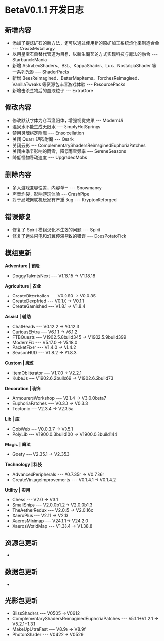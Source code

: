 # BetaV0.1.1 开发日志

## 新增内容

- 添加了提炼矿石的新方法，还可以通过使用新的原矿加工系统熔化来制造合金 --- CreateMetallurgy
- 以用星宝石兽替代管道为目标，以新生魔艺的方式实现科技与魔法的融合 --- StarbuncleMania
- 新增 AstraLexShaders、BSL、KappaShader、Lux、NostalgiaShader 等一系列光影 --- ShaderPacks
- 新增 BeesReimagined、BetterMapItems、TorchesReimagined、VanillaTweaks 等资源包丰富游戏体验 --- ResourcePacks
- 新增击杀生物后的血液粒子 --- ExtraGore


## 修改内容

- 修改默认字体为仓耳渔阳体，增强视觉效果 --- ModernUi
- 温泉水不能生成无限水 --- SimplyHotSprings
- 禁用灵魂绑定附魔 --- Ensorcellation
- 关闭 Quark 矩阵附魔 --- Quark
- 关闭云影 --- ComplementaryShadersReimaginedEuphoriaPatches
- 关闭由季节影响的雨雪，降低雨雪频率 --- SereneSeasons
- 降低怪物移动速度 --- UpgradedMobs


## 删除内容

- 多人游戏兼容性差，内容单一 --- Snowmancy
- 声音炸裂，影响游玩体验 --- CrashPipe
- 对于局域网联机玩家有严重 Bug --- KryptonReforged


## 错误修复

- 修复了 Spirit 模组汉化不生效的问题 --- Spirit
- 修复了远处闪电和幻翼停滞导致的错误 --- DoesPotatoTick

## 模组更新

**Adventure | 冒险**

- DoggyTalentsNext --- V1.18.15 -> V1.18.18

**Agriculture | 农业**

- CreateBitterballen --- V0.0.80 -> V0.0.85
- CreateDeepfried --- V0.1.0 -> V0.1.1
- CreateGarnished --- V1.8.1 -> V1.8.4

**Assist | 辅助**

- ChatHeads --- V0.12.2 -> V0.12.3
- CuriousElytra --- V6.1.1 -> V6.1.2
- FTBQuests --- V1902.5.8build345 -> V1902.5.9build399
- ModernFix --- V5.17.0 -> V5.18.0
- PacketFixer --- V1.4.0 -> V1.4.2
- SeasonHUD --- V1.8.2 -> V1.8.3

**Custom | 魔改**

- ItemObliterator --- V1.7.0 -> V2.2.1
- KubeJs --- V1902.6.2build69 -> V1902.6.2build73

**Decoration | 装饰**

- ArmourersWorkshop --- V2.1.4 -> V3.0.0beta7
- EuphoriaPatches --- V0.3.0 -> V0.3.3
- Tectonic --- V2.3.4 -> V2.3.5a

**Lib | 库**

- CobWeb --- V0.0.3.7 -> V0.5.1
- PolyLib --- V1900.0.3build100 -> V1900.0.3build144

**Magic | 魔法**

- Goety --- V2.35.1 -> V2.35.3

**Technology | 科技**

- AdvancedPeripherals --- V0.7.35r -> V0.7.36r
- CreateVintageImprovements --- V0.1.4.1 -> V0.1.4.2

**Utility | 实用**

- Chess --- V2.0 -> V3.1
- SmallShips --- V2.0.0b1.2 -> V2.0.0b1.3
- TheAetherRedux --- V2.0.15 -> V2.0.16c
- XaeroPlus --- V2.11 -> V2.13
- XaerosMinimap --- V24.1.1 -> V24.2.0
- XaerosWorldMap --- V1.38.4 -> V1.38.8

## 资源包更新

- 

## 数据包更新

- 

## 光影包更新

- BlissShaders --- V0505 -> V0612
- ComplementaryShadersReimaginedEuphoriaPatches --- V5.1.1+V1.2.1 -> V5.2.1+1.3.1
- MakeUpUltraFast --- V8.9e -> V8.9f
- PhotonShader --- V0422 -> V0529

